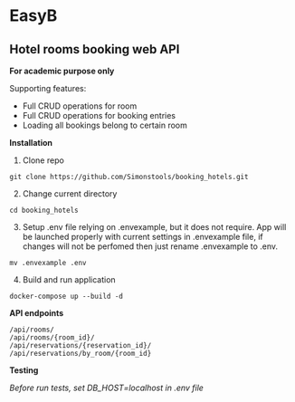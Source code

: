# EasyB

## Hotel rooms booking web API
**For academic purpose only**

Supporting features:
- Full CRUD operations for room
- Full CRUD operations for booking entries
- Loading all bookings belong to certain room

**Installation**
1. Clone repo
```commandline
git clone https://github.com/Simonstools/booking_hotels.git
```
2. Change current directory
```commandline
cd booking_hotels
```
3. Setup .env file relying on .envexample, but it does not require. App will be launched properly with current settings in .envexample file, if changes will not be perfomed then just rename .envexample to .env.
```commandline
mv .envexample .env
```
4. Build and run application
```commandline
docker-compose up --build -d
```

**API endpoints**

```
/api/rooms/
/api/rooms/{room_id}/
/api/reservations/{reservation_id}/
/api/reservations/by_room/{room_id}
```

**Testing**

*Before run tests, set DB_HOST=localhost in .env file*